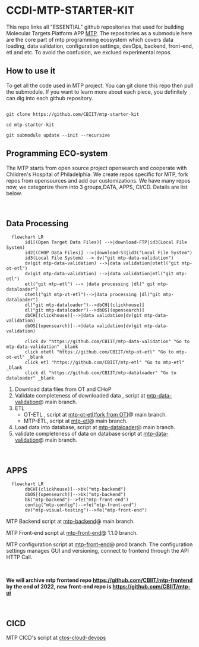 # CCDI-MTP-STARTER-KIT

This repo links all "ESSENTIAL" github repositories that used for building Molecular Targets Platform APP [MTP](https://moleculartargets.ccdi.cancer.gov/). 
The repositories as a submodule here are the core part of mtp programming ecosystem which covers data loading, data validation, configuration settings, devOps, backend, front-end, etl and etc. 
To avoid the confusion, we exclued experimental repos. 
<br>


## How to use it

To get all the code used in MTP project.  You can git clone this repo then pull the submodule.
If you want to learn more about each piece, you definitely can dig into each github repository.

```

git clone https://github.com/CBIIT/mtp-starter-kit

cd mtp-starter-kit

git submodule update --init --recursive

```



## Programming ECO-system

The MTP starts from open source project opensearch and cooperate with Children's Hospital of Philadelphia. We create repos specific for MTP, fork repos from opensources and add our customizations. We have many repos now, we categorize them into 3 groups,DATA, APPS, CI/CD. Details are list below. 

<br>


## Data Processing


```mermaid
  flowchart LR
       id1[(Open Target Data Files)] -->|download-FTP|id3(Local File System)
       id2[(CHOP Data Files)] -->|download-S3|id3("Local File System")
       id3(Local File System) --> dv("git mtp-data-validation")
       dv(git mtp-data-validation) -->|data validation|otetl("git mtp-ot-etl")
       dv(git mtp-data-validation) -->|data validation|etl("git mtp-etl")
       etl("git mtp-etl") --> |data processing |dl(" git mtp-dataloader")
       otetl("git mtp-ot-etl")-->|data processing |dl("git mtp-dataloader")
       dl("git mtp-dataloader")-->dbCH[(clickhouse)]
       dl("git mtp-dataloader")-->dbOS[(opensearch)]
       dbCH[(clickhouse)]-->|data validation|dv(git mtp-data-validation)
       dbOS[(opensearch)]-->|data validation|dv(git mtp-data-validation)
       
       click dv "https://github.com/CBIIT/mtp-data-validation" "Go to mtp-data-validation" _blank
       click otetl "https://github.com/CBIIT/mtp-ot-etl" "Go to mtp-ot-etl" _blank
       click etl "https://github.com/CBIIT/mtp-etl" "Go to mtp-etl" _blank
       click dl "https://github.com/CBIIT/mtp-dataloader" "Go to dataloader" _blank

```

1. Download data files from OT and CHoP
2. Validate completeness of downloaded data , script at [mtp-data-validation](https://github.com/CBIIT/mtp-data-validation)@ main branch.
3. ETL
   * OT-ETL , script at [mtp-ot-etl(fork from OT)](https://github.com/CBIIT/mtp-ot-etl)@ main branch.
   * MTP-ETL, script at [mtp-etl](https://github.com/CBIIT/mtp-etl)@ main branch.
5. Load data into database, script at [mtp-dataloader](https://github.com/CBIIT/mtp-dataloader)@ main branch.
6. validate completeness of data on database script at [mtp-data-validation](https://github.com/CBIIT/mtp-data-validation)@ main branch.



<br>




## APPS

```mermaid
  flowchart LR
       dbCH[(clickhouse)]-->bk("mtp-backend")
       dbOS[(opensearch)]-->bk("mtp-backend")
       bk("mtp-backend")-->fe("mtp-front-end")
       config("mtp-config")-->fe("mtp-front-end")
       dv("mtp-visual-testing")-->fe("mtp-front-end")

```

MTP Backend script at [mtp-backend](https://github.com/CBIIT/mtp-backend)@ main branch.

MTP Front-end script at [mtp-front-end](https://github.com/CBIIT/mtp-frontend)@ 1.1.0 branch.

MTP configuration script at  [mtp-front-end](https://github.com/CBIIT/mtp-config)@ prod branch.
The configuration settings manages GUI and versioning, connect to frontend through the API HTTP Call. 

<br>


**We will archive mtp frontend repo https://github.com/CBIIT/mtp-frontend by the end of 2022, new front-end repo is https://github.com/CBIIT/mtp-ui**


<br>



## CICD

MTP CICD's script at [ctos-cloud-devops](https://github.com/CBIIT/ctos-cloud-devops)


